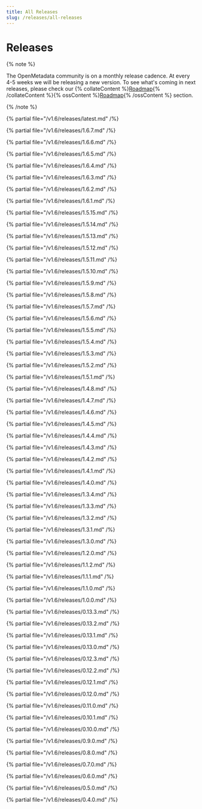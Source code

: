 ```yaml
---
title: All Releases
slug: /releases/all-releases
---
```


# Releases

{% note %}

The OpenMetadata community is on a monthly release cadence. At every 4-5 weeks we will be releasing a new
version. To see what's coming in next releases, please check our {% collateContent %}[Roadmap](https://www.getcollate.io/roadmap){% /collateContent %}{% ossContent %}[Roadmap](/roadmap){% /ossContent %} section.

{% /note %}

{% partial file="/v1.6/releases/latest.md" /%}

{% partial file="/v1.6/releases/1.6.7.md" /%}

{% partial file="/v1.6/releases/1.6.6.md" /%}

{% partial file="/v1.6/releases/1.6.5.md" /%}

{% partial file="/v1.6/releases/1.6.4.md" /%}

{% partial file="/v1.6/releases/1.6.3.md" /%}

{% partial file="/v1.6/releases/1.6.2.md" /%}

{% partial file="/v1.6/releases/1.6.1.md" /%}

{% partial file="/v1.6/releases/1.5.15.md" /%}

{% partial file="/v1.6/releases/1.5.14.md" /%}

{% partial file="/v1.6/releases/1.5.13.md" /%}

{% partial file="/v1.6/releases/1.5.12.md" /%}

{% partial file="/v1.6/releases/1.5.11.md" /%}

{% partial file="/v1.6/releases/1.5.10.md" /%}

{% partial file="/v1.6/releases/1.5.9.md" /%}

{% partial file="/v1.6/releases/1.5.8.md" /%}

{% partial file="/v1.6/releases/1.5.7.md" /%}

{% partial file="/v1.6/releases/1.5.6.md" /%}

{% partial file="/v1.6/releases/1.5.5.md" /%}

{% partial file="/v1.6/releases/1.5.4.md" /%}

{% partial file="/v1.6/releases/1.5.3.md" /%}

{% partial file="/v1.6/releases/1.5.2.md" /%}

{% partial file="/v1.6/releases/1.5.1.md" /%}

{% partial file="/v1.6/releases/1.4.8.md" /%}

{% partial file="/v1.6/releases/1.4.7.md" /%}

{% partial file="/v1.6/releases/1.4.6.md" /%}

{% partial file="/v1.6/releases/1.4.5.md" /%}

{% partial file="/v1.6/releases/1.4.4.md" /%}

{% partial file="/v1.6/releases/1.4.3.md" /%}

{% partial file="/v1.6/releases/1.4.2.md" /%}

{% partial file="/v1.6/releases/1.4.1.md" /%}

{% partial file="/v1.6/releases/1.4.0.md" /%}

{% partial file="/v1.6/releases/1.3.4.md" /%}

{% partial file="/v1.6/releases/1.3.3.md" /%}

{% partial file="/v1.6/releases/1.3.2.md" /%}

{% partial file="/v1.6/releases/1.3.1.md" /%}

{% partial file="/v1.6/releases/1.3.0.md" /%}

{% partial file="/v1.6/releases/1.2.0.md" /%}

{% partial file="/v1.6/releases/1.1.2.md" /%}

{% partial file="/v1.6/releases/1.1.1.md" /%}

{% partial file="/v1.6/releases/1.1.0.md" /%}

{% partial file="/v1.6/releases/1.0.0.md" /%}

{% partial file="/v1.6/releases/0.13.3.md" /%}

{% partial file="/v1.6/releases/0.13.2.md" /%}

{% partial file="/v1.6/releases/0.13.1.md" /%}

{% partial file="/v1.6/releases/0.13.0.md" /%}

{% partial file="/v1.6/releases/0.12.3.md" /%}

{% partial file="/v1.6/releases/0.12.2.md" /%}

{% partial file="/v1.6/releases/0.12.1.md" /%}

{% partial file="/v1.6/releases/0.12.0.md" /%}

{% partial file="/v1.6/releases/0.11.0.md" /%}

{% partial file="/v1.6/releases/0.10.1.md" /%}

{% partial file="/v1.6/releases/0.10.0.md" /%}

{% partial file="/v1.6/releases/0.9.0.md" /%}

{% partial file="/v1.6/releases/0.8.0.md" /%}

{% partial file="/v1.6/releases/0.7.0.md" /%}

{% partial file="/v1.6/releases/0.6.0.md" /%}

{% partial file="/v1.6/releases/0.5.0.md" /%}

{% partial file="/v1.6/releases/0.4.0.md" /%}
